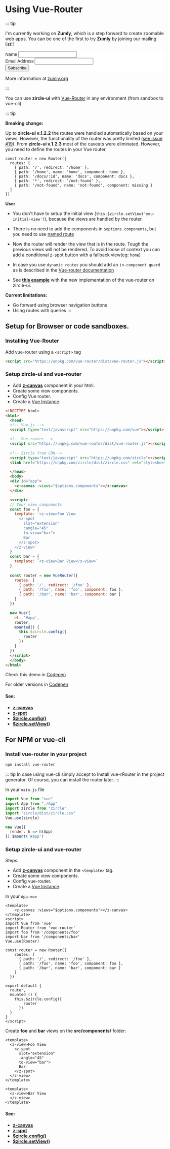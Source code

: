 # Using Vue-Router

::: tip

I'm currently working on **Zumly**, which is a step forward to create zoomable web apps. You can be one of the first to try **Zumly** by joining our mailing list!!

<!-- Begin Mailchimp Signup Form -->
<link href="//cdn-images.mailchimp.com/embedcode/classic-10_7.css" rel="stylesheet" type="text/css">
<style type="text/css">
  #mc_embed_signup{background:#fff; clear:left; font:14px Helvetica,Arial,sans-serif; }
  /* Add your own Mailchimp form style overrides in your site stylesheet or in this style block.
     We recommend moving this block and the preceding CSS link to the HEAD of your HTML file. */
</style>
<div id="mc_embed_signup">
<form action="https://zumly.us8.list-manage.com/subscribe/post?u=fd430ad308efc1ae2b7efc141&amp;id=2cc4c60414" method="post" id="mc-embedded-subscribe-form" name="mc-embedded-subscribe-form" class="validate" target="_blank" novalidate>
    <div id="mc_embed_signup_scroll">
  
<div class="mc-field-group">
  <label for="mce-NAME">Name </label>
  <input type="text" value="" name="NAME" class="" id="mce-NAME">
</div>
<div class="mc-field-group">
  <label for="mce-EMAIL">Email Address </label>
  <input type="email" value="" name="EMAIL" class="required email" id="mce-EMAIL">
</div>
  <div id="mce-responses" class="clear">
    <div class="response" id="mce-error-response" style="display:none"></div>
    <div class="response" id="mce-success-response" style="display:none"></div>
  </div>    <!-- real people should not fill this in and expect good things - do not remove this or risk form bot signups-->
    <div style="position: absolute; left: -5000px;" aria-hidden="true"><input type="text" name="b_fd430ad308efc1ae2b7efc141_2cc4c60414" tabindex="-1" value=""></div>
    <div class="clear"><input type="submit" value="Subscribe" name="subscribe" id="mc-embedded-subscribe" class="button"></div>
    </div>
</form>
</div>
<script type='text/javascript' src='//s3.amazonaws.com/downloads.mailchimp.com/js/mc-validate.js'></script><script type='text/javascript'>(function($) {window.fnames = new Array(); window.ftypes = new Array();fnames[1]='NAME';ftypes[1]='text';fnames[0]='EMAIL';ftypes[0]='email';}(jQuery));var $mcj = jQuery.noConflict(true);</script>
<!--End mc_embed_signup-->


More information at [zumly.org](https://zumly.org)

:::

You can use **zircle-ui** with [Vue-Router](https://router.vuejs.org/) in any environment (from sandbox to vue-cli). 

::: tip

**Breaking change:**

Up to **zircle-ui v.1.2.2** the routes were handled automatically based on your views. However, the functionality of the router was pretty limited ([see issue #19](https://github.com/zircleUI/zircleUI/issues/19)). From  **zircle-ui v.1.2.3** most of the caveats were eliminated. However, you need to define the routes in your Vue router.
```
const router = new Router({
  routes: [
    { path: '/', redirect: '/home' },
    { path: '/home', name: 'home', component: home },
    { path: '/docs/:id', name: 'docs', component: docs },
    { path: '*', redirect: '/not-found' },
    { path: '/not-found', name: 'not-found', component: missing }
  ]
})
```
**Use:**
- You don't have to setup the initial view (`this.$zircle.setView('you-initial-view')`), because the views are handled by the router.

- There is no need to add the components in `$options.components`, but you need to use [named route](https://router.vuejs.org/guide/essentials/named-routes.html)

- Now the router will render the view that is in the route. Tough the previous views will not be rendered. To avoid loose of context you can add a conditional z-spot button with a fallback view(eg: `home`)

- In case you use  `dynamic routes` you should add an `in-component guard` as is described in the [Vue-router documentation](https://router.vuejs.org/guide/advanced/navigation-guards.html#in-component-guards)

- See [**this example**](https://codepen.io/zircle/pen/WLyqKz) with the new implementation of the vue-router on zircle-ui.

**Current limitations:**
- Go forward using browser navigation buttons
- Using routes with queries
:::

## Setup for Browser or code sandboxes.

### Installing Vue-Router

Add vue-router using a `<script>` tag

```html
<script src="https://unpkg.com/vue-router/dist/vue-router.js"></script>
```

### Setup zircle-ui and vue-router

* Add [**z-canvas**](/api/z-canvas.html) component in your html.
* Create some view components.
* Config Vue router.
* Create a [Vue Instance](https://vuejs.org/v2/guide/instance.html).

```html
<!DOCTYPE html>
<html>
  <head>
  <!-- Vue.js -->
  <script type="text/javascript" src="https://unpkg.com/vue"></script>

  <!-- Vue-router -->
  <script src="https://unpkg.com/vue-router/dist/vue-router.js"></script>
 
  <!-- Zircle from CDN-->
  <script type="text/javascript" src="https://unpkg.com/zircle"></script>
  <link href="https://unpkg.com/zircle/dist/zircle.css" rel="stylesheet">

  </head>
  <body>
  <div id="app">
    <z-canvas :views="$options.components"></z-canvas>
  </div>

  <script>
  // Your view compoments
  const foo = {
    template: `<z-view>Foo View
      <z-spot 
        slot="extension"
        :angle="45"
        to-view="bar">
        Bar
      </z-spot>
    </z-view>`
  }
  const bar = {
    template: `<z-view>Bar View</z-view>`
  }
  
  const router = new VueRouter({
    routes: [
      { path: '/', redirect: '/foo' },
      { path: '/foo', name: 'foo', component: foo },
      { path: '/bar', name: 'bar', component: bar }
    ]
  })

  new Vue({
    el: '#app',
    router,
    mounted() {
      this.$zircle.config({
        router
      })
    }
  })
  </script>
  </body>
</html>
```
Check this demo in [Codepen](https://codepen.io/zircle/pen/xmzoEB) 

For older versions in [Codepen](https://codepen.io/zircle/pen/RxvzVa) 

#### See: 
- [**z-canvas**](/api/z-canvas.html)
- [**z-spot**](/api/z-spot.html)
- [**$zircle.config()**](/api/public-api.html#config-definition)
- [**$zircle.setView()**](/api/public-api.html#setview-viewname)

## For NPM or vue-cli

### Install vue-router in your project
```bash 
npm install vue-router
```

::: tip
In case using vue-cli simply accept to Install vue-rRouter in the project generator. Of course, you can install the router later.
:::

In your `main.js` file
```js
import Vue from "vue"
import App from "./App"
import zircle from "zircle"
import "zircle/dist/zircle.css"
Vue.use(zircle)

new Vue({
  render: h => h(App)
}).$mount('#app')
```

### Setup zircle-ui and vue-router

Steps:

* Add [**z-canvas**](/api/z-canvas.html) component in the `<template>` tag.
* Create some view components.
* Config vue-router.
* Create a [Vue Instance](https://vuejs.org/v2/guide/instance.html).

In your `App.vue`

```vue
<template>
    <z-canvas :views="$options.components"></z-canvas>
</template>
<script>
import Vue from 'vue'
import Router from 'vue-router'
import foo from '/components/foo'
import bar from '/components/bar'
Vue.use(Router)

const router = new Router({
    routes: [
      { path: '/', redirect: '/foo' },
      { path: '/foo', name: 'foo', component: foo },
      { path: '/bar', name: 'bar', component: bar }
    ]
  })

export default {
  router,
  mounted () {
    this.$zircle.config({
        router
      })
  }
}
</script>

```

Create **foo** and **bar** views on the **src/components/** folder:

```vue
<template>
  <z-view>Foo View
    <z-spot
      slot="extension"
      :angle="45"
      to-view="bar">
      Bar
    </z-spot>
  </z-view>
</template>
```

```vue
<template>
  <z-view>Bar View
  </z-view>
</template>
```

#### See: 
- [**z-canvas**](/api/z-canvas.html)
- [**z-spot**](/api/z-spot.html)
- [**$zircle.config()**](/api/public-api.html#config-definition)
- [**$zircle.setView()**](/api/public-api.html#setview-viewname)

